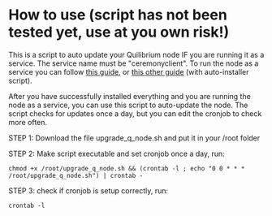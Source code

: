 # How to use (script has not been tested yet, use at you own risk!)
This is a script to auto update your Quilibrium node IF you are running it as a service.
The service name must be "ceremonyclient".
To run the node as a service you can follow [this guide](https://github.com/demipoet/demipoet.github.io), or [this other guide](https://github.com/hedging8563/quilnode/blob/main/README.md) (with auto-installer script).

After you have successfully installed everything and you are running the node as a service, you can use this script to auto-update the node. The script checks for updates once a day, but you can edit the cronjob to check more often.

STEP 1: Download the file  upgrade_q_node.sh and put it in your /root folder

STEP 2: Make script executable and set cronjob once a day, run:

    chmod +x /root/upgrade_q_node.sh && (crontab -l ; echo "0 0 * * * /root/upgrade_q_node.sh") | crontab -

STEP 3: check if cronjob is setup correctly, run:

    crontab -l

